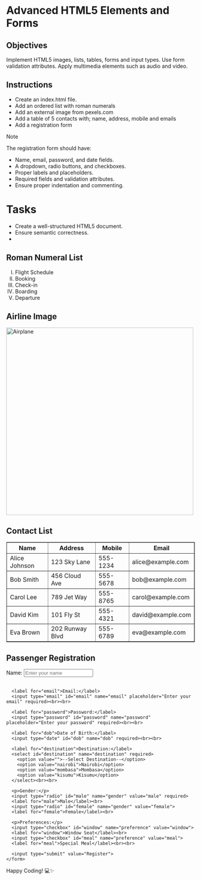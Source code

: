 # Advanced HTML5 Elements and Forms

## Objectives
Implement HTML5 images, lists, tables, forms and input types.
Use form validation attributes.
Apply multimedia elements such as audio and video.

## Instructions

- Create an index.html file.
- Add an ordered list with roman numerals
- Add an external image from pexels.com
- Add a table of 5 contacts with; name, address, mobile and emails
- Add a registration form

>[!NOTE]
>  The registration form should have:
>- Name, email, password, and date fields.
>- A dropdown, radio buttons, and checkboxes.
>- Proper labels and placeholders.
>- Required fields and validation attributes.
>- Ensure proper indentation and commenting.
 
# Tasks
- Create a well-structured HTML5 document.
- Ensure semantic correctness.
- <!DOCTYPE html>
<html lang="en">
<head>
  <meta charset="UTF-8">
  <meta name="viewport" content="width=device-width, initial-scale=1.0">
  <title>Airline Management System</title>
</head>
<body>
  <!-- Ordered List with Roman Numerals -->
  <section>
    <h2>Roman Numeral List</h2>
    <ol type="I">
      <li>Flight Schedule</li>
      <li>Booking</li>
      <li>Check-in</li>
      <li>Boarding</li>
      <li>Departure</li>
    </ol>
  </section>

  <!-- External Image from Pexels -->
  <section>
    <h2>Airline Image</h2>
    <img src="https://images.pexels.com/photos/358319/pexels-photo-358319.jpeg" alt="Airplane" width="500">
  </section>

  <!-- Table of Contacts -->
  <section>
    <h2>Contact List</h2>
    <table border="1">
      <thead>
        <tr>
          <th>Name</th>
          <th>Address</th>
          <th>Mobile</th>
          <th>Email</th>
        </tr>
      </thead>
      <tbody>
        <tr>
          <td>Alice Johnson</td>
          <td>123 Sky Lane</td>
          <td>555-1234</td>
          <td>alice@example.com</td>
        </tr>
        <tr>
          <td>Bob Smith</td>
          <td>456 Cloud Ave</td>
          <td>555-5678</td>
          <td>bob@example.com</td>
        </tr>
        <tr>
          <td>Carol Lee</td>
          <td>789 Jet Way</td>
          <td>555-8765</td>
          <td>carol@example.com</td>
        </tr>
        <tr>
          <td>David Kim</td>
          <td>101 Fly St</td>
          <td>555-4321</td>
          <td>david@example.com</td>
        </tr>
        <tr>
          <td>Eva Brown</td>
          <td>202 Runway Blvd</td>
          <td>555-6789</td>
          <td>eva@example.com</td>
        </tr>
      </tbody>
    </table>
  </section>

  <!-- Registration Form -->
  <section>
    <h2>Passenger Registration</h2>
    <form>
      <label for="name">Name:</label>
      <input type="text" id="name" name="name" placeholder="Enter your name" required><br><br>

      <label for="email">Email:</label>
      <input type="email" id="email" name="email" placeholder="Enter your email" required><br><br>

      <label for="password">Password:</label>
      <input type="password" id="password" name="password" placeholder="Enter your password" required><br><br>

      <label for="dob">Date of Birth:</label>
      <input type="date" id="dob" name="dob" required><br><br>

      <label for="destination">Destination:</label>
      <select id="destination" name="destination" required>
        <option value="">--Select Destination--</option>
        <option value="nairobi">Nairobi</option>
        <option value="mombasa">Mombasa</option>
        <option value="kisumu">Kisumu</option>
      </select><br><br>

      <p>Gender:</p>
      <input type="radio" id="male" name="gender" value="male" required>
      <label for="male">Male</label><br>
      <input type="radio" id="female" name="gender" value="female">
      <label for="female">Female</label><br>

      <p>Preferences:</p>
      <input type="checkbox" id="window" name="preference" value="window">
      <label for="window">Window Seat</label><br>
      <input type="checkbox" id="meal" name="preference" value="meal">
      <label for="meal">Special Meal</label><br><br>

      <input type="submit" value="Register">
    </form>
  </section>
</body>
</html>


Happy Coding! 💻✨
